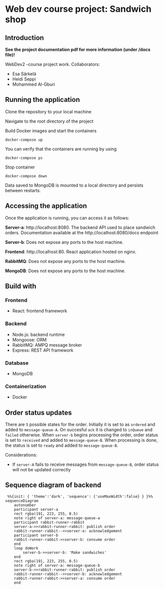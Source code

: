 # Web dev course project: Sandwich shop

## Introduction

**See the project documentation pdf for more information (under /docs file)!**

WebDev2 -course project work. Collaborators:
- Esa Särkelä
- Heidi Seppi
- Mohammed Al-Gburi

## Running the application
Clone the repository to your local machine

Navigate to the root directory of the project

Build Docker images and start the containers
```
docker-compose up  
```
You can verify that the containers are running by using
```
docker-compose ps
```
Stop container
```
docker-compose down
```
Data saved to MongoDB is mounted to a local directory and persists between restarts.
## Accessing the application
Once the application is running, you can access it as follows:

**Server-a**: http://localhost:8080. The backend API used to place sandwich orders. Documentation available at the http://localhost:8080/docs endpoint

**Server-b**: Does not expose any ports to the host machine.

**Frontend**: http://localhost:80. React application hosted on nginx.

**RabbitMQ**: Does not expose any ports to the host machine.

**MongoDB**: Does not expose any ports to the host machine.

## Build with
### Frontend
- React: frontend framework
### Backend
- Node.js: backend runtime
- Mongoose: ORM
- RabbitMQ: AMPQ message broker
- Express: REST API framework
### Database
- MongoDB
### Containerization
- Docker

## Order status updates

There are `5` possible states for the order. Initially it is set to as `ordered` and added to `message-queue-A`. On succesful `ack` it is changed to `inQueue` and `failed` otherwise. When `server-b` begins processing the order, order status is set to `received` and added to `message-queue-B`. When processing is done, the status is set to `ready` and added to `message-queue-B`.

Considerations:
* If `server-A` fails to receive messages from `message-queue-B`, order status will not be updated correctly

## Sequence diagram of backend

```mermaid
 %%{init: { 'theme':'dark', 'sequence': {'useMaxWidth':false} } }%%
sequenceDiagram
	autonumber
	participant server-a
	rect rgba(191, 223, 255, 0.5)
	note right of server-a: message-queue-a
	participant rabbit-runner-rabbit
	server-a->>rabbit-runner-rabbit: publish order
	rabbit-runner-rabbit-->>server-a: acknowledgement
	participant server-b
	rabbit-runner-rabbit->>server-b: consume order
	end
	loop doWork
	    server-b->>server-b: 'Make sandwiches'
	end
	rect rgba(191, 223, 255, 0.5)
	note right of server-a: message-queue-b
	server-b->>rabbit-runner-rabbit: publish order
	rabbit-runner-rabbit-->>server-b: acknowledgement
	rabbit-runner-rabbit->>server-a: consume order
	end
```
